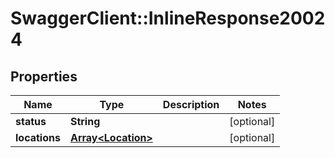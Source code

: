 # SwaggerClient::InlineResponse20024

## Properties
Name | Type | Description | Notes
------------ | ------------- | ------------- | -------------
**status** | **String** |  | [optional] 
**locations** | [**Array&lt;Location&gt;**](Location.md) |  | [optional] 


